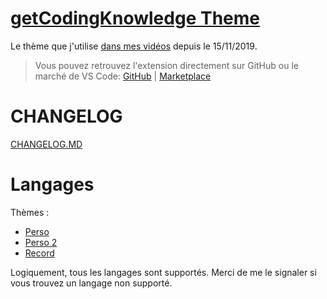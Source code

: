 # [getCodingKnowledge Theme](https://marketplace.visualstudio.com/items?itemName=aolland.gckn-theme)

Le thème que j'utilise [dans mes vidéos](https://www.youtube.com/c/getcodingknowledge) depuis le 15/11/2019.

> Vous pouvez retrouvez l'extension directement sur GitHub ou le marché de VS Code: [GitHub](https://github.com/aolland/gckn-theme) | [Marketplace](https://marketplace.visualstudio.com/items?itemName=aolland.gckn-theme)

# CHANGELOG

[CHANGELOG.MD](https://github.com/aolland/gckn-theme/blob/master/CHANGELOG.md)

# Langages

Thèmes :

- [Perso](https://marketplace.visualstudio.com/items?itemName=teabyii.ayu)
- [Perso 2](https://marketplace.visualstudio.com/items?itemName=Luxcium.pop-n-lock-theme-vscode)
- [Record](https://marketplace.visualstudio.com/items?itemName=jdinhlife.gruvbox)

Logiquement, tous les langages sont supportés. Merci de me le signaler si vous trouvez un langage non supporté.
